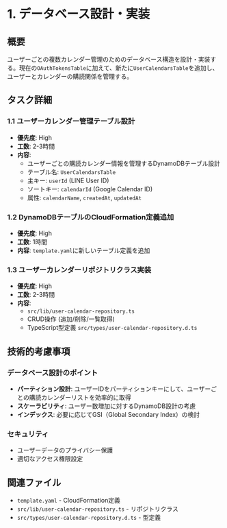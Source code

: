 # 1. データベース設計・実装

## 概要
ユーザーごとの複数カレンダー管理のためのデータベース構造を設計・実装する。現在の`OAuthTokensTable`に加えて、新たに`UserCalendarsTable`を追加し、ユーザーとカレンダーの購読関係を管理する。

## タスク詳細

### 1.1 ユーザーカレンダー管理テーブル設計
- **優先度**: High
- **工数**: 2-3時間
- **内容**: 
  - ユーザーごとの購読カレンダー情報を管理するDynamoDBテーブル設計
  - テーブル名: `UserCalendarsTable`
  - 主キー: `userId` (LINE User ID)
  - ソートキー: `calendarId` (Google Calendar ID)
  - 属性: `calendarName`, `createdAt`, `updatedAt`

### 1.2 DynamoDBテーブルのCloudFormation定義追加
- **優先度**: High  
- **工数**: 1時間
- **内容**: `template.yaml`に新しいテーブル定義を追加

### 1.3 ユーザーカレンダーリポジトリクラス実装
- **優先度**: High
- **工数**: 2-3時間
- **内容**: 
  - `src/lib/user-calendar-repository.ts`
  - CRUD操作 (追加/削除/一覧取得)
  - TypeScript型定義 `src/types/user-calendar-repository.d.ts`

## 技術的考慮事項

### データベース設計のポイント
- **パーティション設計**: ユーザーIDをパーティションキーにして、ユーザーごとの購読カレンダーリストを効率的に取得
- **スケーラビリティ**: ユーザー数増加に対するDynamoDB設計の考慮
- **インデックス**: 必要に応じてGSI（Global Secondary Index）の検討

### セキュリティ
- ユーザーデータのプライバシー保護
- 適切なアクセス権限設定

## 関連ファイル
- `template.yaml` - CloudFormation定義
- `src/lib/user-calendar-repository.ts` - リポジトリクラス
- `src/types/user-calendar-repository.d.ts` - 型定義